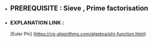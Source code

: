 - ## PREREQUISITE : Sieve , Prime factorisation

- ### EXPLANATION LINK :

   [Euler Phi] (https://cp-algorithms.com/algebra/phi-function.html)
